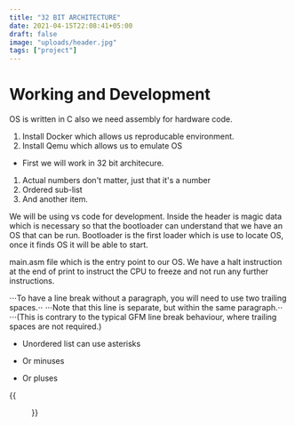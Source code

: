 ```yaml
---
title: "32 BIT ARCHITECTURE"
date: 2021-04-15T22:08:41+05:00
draft: false
image: "uploads/header.jpg"
tags: ["project"]
---
```


# Working and Development

OS is written in C also we need assembly for hardware code.

1. Install Docker which allows us reproducable environment.
2. Install Qemu which allows us to emulate OS

- First we will work in 32 bit architecure.

1. Actual numbers don't matter, just that it's a number
1. Ordered sub-list
1. And another item.

We will be using vs code for development.
Inside the header is magic data which is necessary so that the bootloader can understand that we have an OS that can be run.
Bootloader is the first loader which is use to locate OS, once it finds OS it will be able to start.

main.asm file which is the entry point to our OS.
We have a halt instruction at the end of print to instruct the CPU to freeze and not run any further instructions.


⋅⋅⋅To have a line break without a paragraph, you will need to use two trailing spaces.⋅⋅
⋅⋅⋅Note that this line is separate, but within the same paragraph.⋅⋅
⋅⋅⋅(This is contrary to the typical GFM line break behaviour, where trailing spaces are not required.)

- Unordered list can use asterisks

* Or minuses

- Or pluses

{{<figure src = "/uploads/head.jpg">}}

